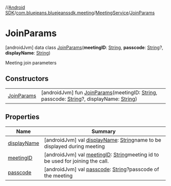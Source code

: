 //[Android SDK](../../../../index.md)/[com.bluejeans.bluejeanssdk.meeting](../../index.md)/[MeetingService](../index.md)/[JoinParams](index.md)



# JoinParams  
 [androidJvm] data class [JoinParams](index.md)(**meetingID**: [String](https://kotlinlang.org/api/latest/jvm/stdlib/kotlin/-string/index.html), **passcode**: [String](https://kotlinlang.org/api/latest/jvm/stdlib/kotlin/-string/index.html)?, **displayName**: [String](https://kotlinlang.org/api/latest/jvm/stdlib/kotlin/-string/index.html))

Meeting join parameters

   


## Constructors  
  
| | |
|---|---|
| <a name="com.bluejeans.bluejeanssdk.meeting/MeetingService.JoinParams/JoinParams/#kotlin.String#kotlin.String?#kotlin.String/PointingToDeclaration/"></a>[JoinParams](-join-params.md)| <a name="com.bluejeans.bluejeanssdk.meeting/MeetingService.JoinParams/JoinParams/#kotlin.String#kotlin.String?#kotlin.String/PointingToDeclaration/"></a> [androidJvm] fun [JoinParams](-join-params.md)(meetingID: [String](https://kotlinlang.org/api/latest/jvm/stdlib/kotlin/-string/index.html), passcode: [String](https://kotlinlang.org/api/latest/jvm/stdlib/kotlin/-string/index.html)?, displayName: [String](https://kotlinlang.org/api/latest/jvm/stdlib/kotlin/-string/index.html))   <br>|


## Properties  
  
|  Name |  Summary | 
|---|---|
| <a name="com.bluejeans.bluejeanssdk.meeting/MeetingService.JoinParams/displayName/#/PointingToDeclaration/"></a>[displayName](display-name.md)| <a name="com.bluejeans.bluejeanssdk.meeting/MeetingService.JoinParams/displayName/#/PointingToDeclaration/"></a> [androidJvm] val [displayName](display-name.md): [String](https://kotlinlang.org/api/latest/jvm/stdlib/kotlin/-string/index.html)name to be displayed during meeting   <br>|
| <a name="com.bluejeans.bluejeanssdk.meeting/MeetingService.JoinParams/meetingID/#/PointingToDeclaration/"></a>[meetingID](meeting-i-d.md)| <a name="com.bluejeans.bluejeanssdk.meeting/MeetingService.JoinParams/meetingID/#/PointingToDeclaration/"></a> [androidJvm] val [meetingID](meeting-i-d.md): [String](https://kotlinlang.org/api/latest/jvm/stdlib/kotlin/-string/index.html)meeting id to be used for joining the call.   <br>|
| <a name="com.bluejeans.bluejeanssdk.meeting/MeetingService.JoinParams/passcode/#/PointingToDeclaration/"></a>[passcode](passcode.md)| <a name="com.bluejeans.bluejeanssdk.meeting/MeetingService.JoinParams/passcode/#/PointingToDeclaration/"></a> [androidJvm] val [passcode](passcode.md): [String](https://kotlinlang.org/api/latest/jvm/stdlib/kotlin/-string/index.html)?passcode of the meeting   <br>|

